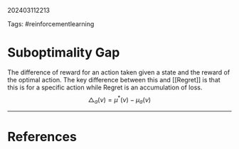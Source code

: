 202403112213

Tags: #reinforcementlearning 

# Suboptimality Gap
The difference of reward for an action taken given a state and the reward of the optimal action.  The key difference between this and [[Regret]] is that this is for a specific action while Regret is an accumulation of loss.
$$
\triangle_a(\nu) = \mu^{\ast}(\nu) - \mu_a(\nu)
$$

---
# References
